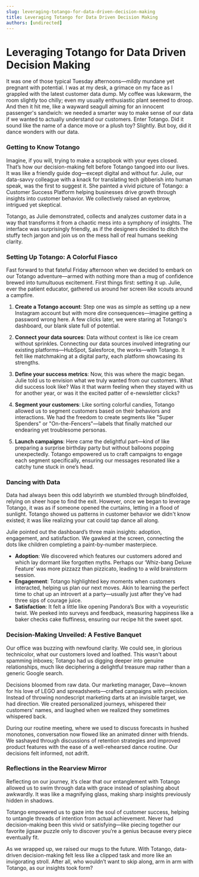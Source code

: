 ```yaml
---
slug: leveraging-totango-for-data-driven-decision-making
title: Leveraging Totango for Data Driven Decision Making
authors: [undirected]
---
```



# Leveraging Totango for Data Driven Decision Making

It was one of those typical Tuesday afternoons—mildly mundane yet pregnant with potential. I was at my desk, a grimace on my face as I grappled with the latest customer data dump. My coffee was lukewarm, the room slightly too chilly; even my usually enthusiastic plant seemed to droop. And then it hit me, like a wayward seagull aiming for an innocent passenger's sandwich: we needed a smarter way to make sense of our data if we wanted to actually understand our customers. Enter Totango. Did it sound like the name of a dance move or a plush toy? Slightly. But boy, did it dance wonders with our data.

### Getting to Know Totango

Imagine, if you will, trying to make a scrapbook with your eyes closed. That’s how our decision-making felt before Totango tangoed into our lives. It was like a friendly guide dog—except digital and without fur. Julie, our data-savvy colleague with a knack for translating tech gibberish into human speak, was the first to suggest it. She painted a vivid picture of Totango: a Customer Success Platform helping businesses drive growth through insights into customer behavior. We collectively raised an eyebrow, intrigued yet skeptical.

Totango, as Julie demonstrated, collects and analyzes customer data in a way that transforms it from a chaotic mess into a symphony of insights. The interface was surprisingly friendly, as if the designers decided to ditch the stuffy tech jargon and join us on the mess hall of real humans seeking clarity. 

### Setting Up Totango: A Colorful Fiasco

Fast forward to that fateful Friday afternoon when we decided to embark on our Totango adventure—armed with nothing more than a mug of confidence brewed into tumultuous excitement. First things first: setting it up. Julie, ever the patient educator, gathered us around her screen like scouts around a campfire.

1. **Create a Totango account**: Step one was as simple as setting up a new Instagram account but with more dire consequences—imagine getting a password wrong here. A few clicks later, we were staring at Totango's dashboard, our blank slate full of potential.

2. **Connect your data sources**: Data without context is like ice cream without sprinkles. Connecting our data sources involved integrating our existing platforms—HubSpot, Salesforce, the works—with Totango. It felt like matchmaking at a digital party, each platform showcasing its strengths.

3. **Define your success metrics**: Now, this was where the magic began. Julie told us to envision what we truly wanted from our customers. What did success look like? Was it that warm feeling when they stayed with us for another year, or was it the excited patter of e-newsletter clicks?

4. **Segment your customers**: Like sorting colorful candies, Totango allowed us to segment customers based on their behaviors and interactions. We had the freedom to create segments like "Super Spenders" or "On-the-Fencers"—labels that finally matched our endearing yet troublesome personas.

5. **Launch campaigns**: Here came the delightful part—kind of like preparing a surprise birthday party but without balloons popping unexpectedly. Totango empowered us to craft campaigns to engage each segment specifically, ensuring our messages resonated like a catchy tune stuck in one’s head.

### Dancing with Data

Data had always been this odd labyrinth we stumbled through blindfolded, relying on sheer hope to find the exit. However, once we began to leverage Totango, it was as if someone opened the curtains, letting in a flood of sunlight. Totango showed us patterns in customer behavior we didn't know existed; it was like realizing your cat could tap dance all along.

Julie pointed out the dashboard’s three main insights: adoption, engagement, and satisfaction. We gawked at the screen, connecting the dots like children completing a paint-by-number masterpiece.

- **Adoption**: We discovered which features our customers adored and which lay dormant like forgotten myths. Perhaps our ‘Whiz-bang Deluxe Feature’ was more pizzazz than pizzicato, leading to a wild brainstorm session.
- **Engagement**: Totango highlighted key moments when customers interacted, helping us plan our next moves. Akin to learning the perfect time to chat up an introvert at a party—usually just after they’ve had three sips of courage juice.
- **Satisfaction**: It felt a little like opening Pandora’s Box with a voyeuristic twist. We peeked into surveys and feedback, measuring happiness like a baker checks cake fluffiness, ensuring our recipe hit the sweet spot.

### Decision-Making Unveiled: A Festive Banquet

Our office was buzzing with newfound clarity. We could see, in glorious technicolor, what our customers loved and loathed. This wasn't about spamming inboxes; Totango had us digging deeper into genuine relationships, much like deciphering a delightful treasure map rather than a generic Google search.

Decisions bloomed from raw data. Our marketing manager, Dave—known for his love of LEGO and spreadsheets—crafted campaigns with precision. Instead of throwing nondescript marketing darts at an invisible target, we had direction. We created personalized journeys, whispered their customers' names, and laughed when we realized they sometimes whispered back.

During our routine meeting, where we used to discuss forecasts in hushed monotones, conversation now flowed like an animated dinner with friends. We sashayed through discussions of retention strategies and improved product features with the ease of a well-rehearsed dance routine. Our decisions felt informed, not adrift.

### Reflections in the Rearview Mirror

Reflecting on our journey, it’s clear that our entanglement with Totango allowed us to swim through data with grace instead of splashing about awkwardly. It was like a magnifying glass, making sharp insights previously hidden in shadows.

Totango empowered us to gaze into the soul of customer success, helping to untangle threads of intention from actual achievement. Never had decision-making been this vivid or satisfying—like piecing together our favorite jigsaw puzzle only to discover you’re a genius because every piece eventually fit. 

As we wrapped up, we raised our mugs to the future. With Totango, data-driven decision-making felt less like a clipped task and more like an invigorating stroll. After all, who wouldn’t want to skip along, arm in arm with Totango, as our insights took form?
